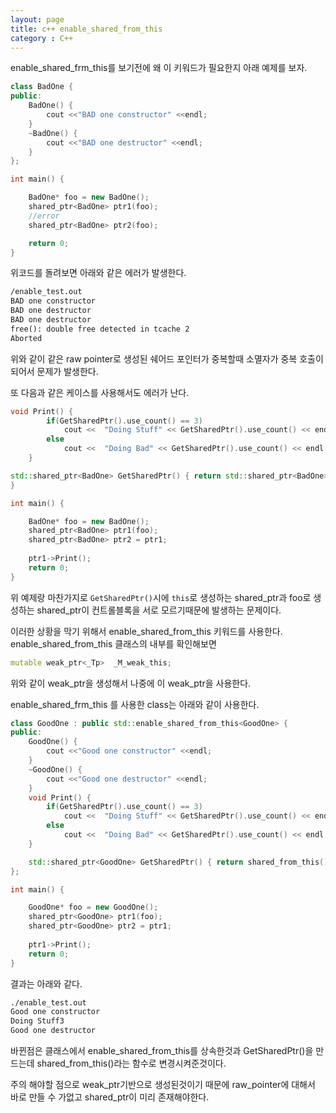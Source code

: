 ```yaml
---
layout: page
title: c++ enable_shared_from_this
category : C++
---
```


enable_shared_frm_this를 보기전에 왜 이 키워드가 필요한지 아래 예제를 보자.

```cpp
class BadOne {
public:
	BadOne() {
		cout <<"BAD one constructor" <<endl;
	}
	~BadOne() {
		cout <<"BAD one destructor" <<endl;
	}
};

int main() {

	BadOne* foo = new BadOne();
	shared_ptr<BadOne> ptr1(foo);
	//error
	shared_ptr<BadOne> ptr2(foo);

	return 0;
}
```

위코드를 돌려보면 아래와 같은 에러가 발생한다.

```  cmd
/enable_test.out 
BAD one constructor
BAD one destructor
BAD one destructor
free(): double free detected in tcache 2
Aborted
```

위와 같이 같은 raw pointer로 생성된 쉐어드 포인터가 중복할때 소멸자가 중복 호출이 되어서 문제가 발생한다.

또 다음과 같은 케이스를 사용해서도 에러가 난다. 

```cpp 
void Print() {
		if(GetSharedPtr().use_count() == 3)
			cout <<  "Doing Stuff" << GetSharedPtr().use_count() << endl;
		else
			cout <<  "Doing Bad" << GetSharedPtr().use_count() << endl;
	}

std::shared_ptr<BadOne> GetSharedPtr() { return std::shared_ptr<BadOne>(this); }
}

int main() {

	BadOne* foo = new BadOne();
	shared_ptr<BadOne> ptr1(foo);
	shared_ptr<BadOne> ptr2 = ptr1;
	
	ptr1->Print();
	return 0;
}
```

위 예제랑 마찬가지로 `GetSharedPtr()`시에 `this`로 생성하는 shared_ptr과 foo로 생성하는 shared_ptr이 컨트롤블록을 서로 모르기때문에 발생하는 문제이다. 

이러한 상황을 막기 위해서 enable_shared_from_this 키워드를 사용한다.
enable_shared_from_this 클래스의 내부를 확인해보면 

```cpp
mutable weak_ptr<_Tp>  _M_weak_this;
```

위와 같이 weak_ptr을 생성해서 나중에 이 weak_ptr을 사용한다.

enable_shared_frm_this 를 사용한 class는 아래와 같이 사용한다.

```cpp
class GoodOne : public std::enable_shared_from_this<GoodOne> {
public:
	GoodOne() {
		cout <<"Good one constructor" <<endl;
	}
	~GoodOne() {
		cout <<"Good one destructor" <<endl;
	}
	void Print() {
		if(GetSharedPtr().use_count() == 3)
			cout <<  "Doing Stuff" << GetSharedPtr().use_count() << endl;
		else
			cout <<  "Doing Bad" << GetSharedPtr().use_count() << endl;
	}

	std::shared_ptr<GoodOne> GetSharedPtr() { return shared_from_this(); }
};

int main() {

	GoodOne* foo = new GoodOne();
	shared_ptr<GoodOne> ptr1(foo);
	shared_ptr<GoodOne> ptr2 = ptr1;
	
	ptr1->Print();
	return 0;
}
```

결과는 아래와 같다.

```cmd
./enable_test.out 
Good one constructor
Doing Stuff3
Good one destructor
```

바뀐점은 클래스에서 enable_shared_from_this를 상속한것과 GetSharedPtr()을 만드는데 shared_from_this()라는 함수로 변경시켜준것이다.

주의 해야할 점으로 weak_ptr기반으로 생성된것이기 때문에 raw_pointer에 대해서 바로 만들 수 가없고 shared_ptr이 미리 존재해야한다.